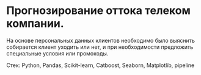 # Прогнозирование оттока телеком компании. 


На основе персональных данных клиентов необходимо было выяснить собирается клиент уходить или нет, и при необходимости предложить специальные условия или промокоды. 


Стек: Python, Pandas, Scikit-learn, Catboost, Seaborn, Matplotlib, pipeline

